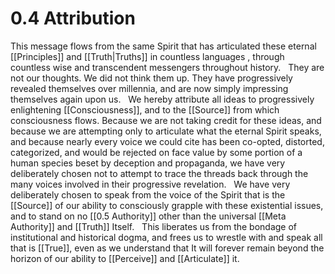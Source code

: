 # 0.4 Attribution
This message flows from the same Spirit that has articulated these eternal [[Principles]] and [[Truth|Truths]] in countless languages , through countless wise and transcendent messengers throughout history.
 
They are not our thoughts. We did not think them up. They have progressively revealed themselves over millennia, and are now simply impressing themselves again upon us. 
 
We hereby attribute all ideas to progressively enlightening [[Consciousness]], and to the [[Source]] from which consciousness flows. Because we are not taking credit for these ideas, and because we are attempting only to articulate what the eternal Spirit speaks, and because nearly every voice we could cite has been co-opted, distorted, categorized, and would be rejected on face value by some portion of a human species beset by deception and propaganda, we have very deliberately chosen not to attempt to trace the threads back through the many voices involved in their progressive revelation. 
 
We have very deliberately chosen to speak from the voice of the Spirit that is the [[Source]] of our ability to consciously grapple with these existential issues, and to stand on no [[0.5 Authority]] other than the universal [[Meta Authority]] and [[Truth]] Itself.
 
This liberates us from the bondage of institutional and historical dogma, and frees us to wrestle with and speak all that is [[True]], even as we understand that It will forever remain beyond the horizon of our ability to [[Perceive]] and [[Articulate]] it. 